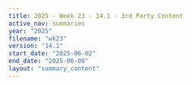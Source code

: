 ```yaml
---
title: 2025 - Week 23 - 14.1 - 3rd Party Content
active_nav: summaries
year: "2025"
filename: "wk23"
version: "14.1"
start_date: "2025-06-02"
end_date: "2025-06-08"
layout: "summary_content"
---
```


